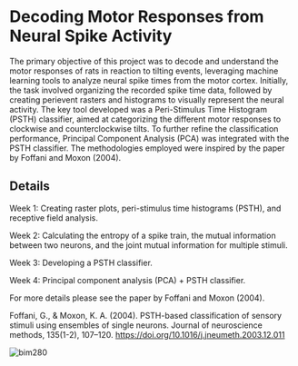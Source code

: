 # Decoding Motor Responses from Neural Spike Activity 
The primary objective of this project was to decode and understand the motor responses of rats in reaction to tilting events, leveraging machine learning tools to analyze neural spike times from the motor cortex. Initially, the task involved organizing the recorded spike time data, followed by creating perievent rasters and histograms to visually represent the neural activity. The key tool developed was a Peri-Stimulus Time Histogram (PSTH) classifier, aimed at categorizing the different motor responses to clockwise and counterclockwise tilts. To further refine the classification performance, Principal Component Analysis (PCA) was integrated with the PSTH classifier. The methodologies employed were inspired by the paper by Foffani and Moxon (2004).

## Details

Week 1: Creating raster plots, peri-stimulus time histograms (PSTH), and receptive field analysis.

Week 2: Calculating the entropy of a spike train, the mutual information between two neurons, and the joint mutual information for multiple stimuli.

Week 3: Developing a PSTH classifier.

Week 4: Principal component analysis (PCA) + PSTH classifier.

For more details please see the paper by Foffani and Moxon (2004).

Foffani, G., & Moxon, K. A. (2004). PSTH-based classification of sensory stimuli using ensembles of single neurons. Journal of neuroscience methods, 135(1-2), 107–120. https://doi.org/10.1016/j.jneumeth.2003.12.011

![bim280](https://github.com/orhansoyuhos/Decoding-Motor-Responses-from-Neural-Spike-Activity-/assets/44211738/5a341266-88c3-40fa-94b9-e5990758f311)
